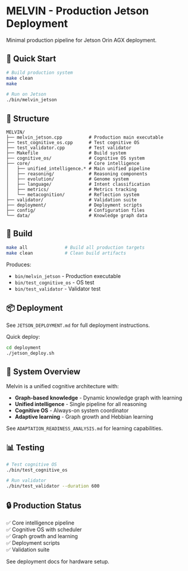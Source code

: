# MELVIN - Production Jetson Deployment

Minimal production pipeline for Jetson Orin AGX deployment.

## 🚀 Quick Start

```bash
# Build production system
make clean
make

# Run on Jetson
./bin/melvin_jetson
```

## 📁 Structure

```
MELVIN/
├── melvin_jetson.cpp          # Production main executable
├── test_cognitive_os.cpp      # Test cognitive OS
├── test_validator.cpp         # Test validator
├── Makefile                   # Build system
├── cognitive_os/              # Cognitive OS system
├── core/                      # Core intelligence
│   ├── unified_intelligence.* # Main unified pipeline
│   ├── reasoning/             # Reasoning components
│   ├── evolution/             # Genome system
│   ├── language/              # Intent classification
│   ├── metrics/               # Metrics tracking
│   └── metacognition/         # Reflection system
├── validator/                 # Validation suite
├── deployment/                # Deployment scripts
├── config/                    # Configuration files
└── data/                      # Knowledge graph data
```

## 🔧 Build

```bash
make all              # Build all production targets
make clean            # Clean build artifacts
```

Produces:
- `bin/melvin_jetson` - Production executable
- `bin/test_cognitive_os` - OS test
- `bin/test_validator` - Validator test

## 📦 Deployment

See `JETSON_DEPLOYMENT.md` for full deployment instructions.

Quick deploy:
```bash
cd deployment
./jetson_deploy.sh
```

## 🧠 System Overview

Melvin is a unified cognitive architecture with:
- **Graph-based knowledge** - Dynamic knowledge graph with learning
- **Unified intelligence** - Single pipeline for all reasoning
- **Cognitive OS** - Always-on system coordinator
- **Adaptive learning** - Graph growth and Hebbian learning

See `ADAPTATION_READINESS_ANALYSIS.md` for learning capabilities.

## 📊 Testing

```bash
# Test cognitive OS
./bin/test_cognitive_os

# Run validator
./bin/test_validator --duration 600
```

## 🔒 Production Status

✅ Core intelligence pipeline  
✅ Cognitive OS with scheduler  
✅ Graph growth and learning  
✅ Deployment scripts  
✅ Validation suite  

See deployment docs for hardware setup.

